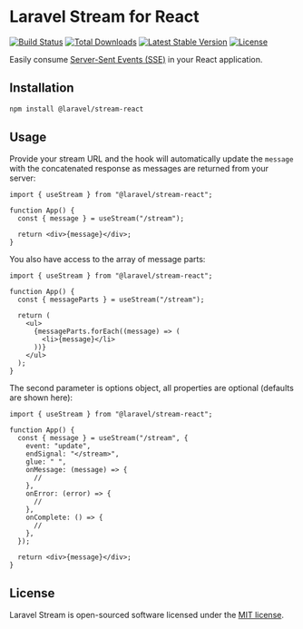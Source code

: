 # Laravel Stream for React

<p align="left">
<a href="https://github.com/laravel/stream/actions/workflows/tests.yml"><img src="https://github.com/laravel/stream/actions/workflows/tests.yml/badge.svg" alt="Build Status"></a>
<a href="https://www.npmjs.com/package/@laravel/stream-react"><img src="https://img.shields.io/npm/dt/@laravel/stream-react" alt="Total Downloads"></a>
<a href="https://www.npmjs.com/package/@laravel/stream-react"><img src="https://img.shields.io/npm/v/@laravel/stream-react" alt="Latest Stable Version"></a>
<a href="https://www.npmjs.com/package/@laravel/stream-react"><img src="https://img.shields.io/npm/l/@laravel/stream-react" alt="License"></a>
</p>

Easily consume [Server-Sent Events (SSE)](https://laravel.com/docs/responses#event-streams) in your React application.

## Installation

```bash
npm install @laravel/stream-react
```

## Usage

Provide your stream URL and the hook will automatically update the `message` with the concatenated response as messages are returned from your server:

```tsx
import { useStream } from "@laravel/stream-react";

function App() {
  const { message } = useStream("/stream");

  return <div>{message}</div>;
}
```

You also have access to the array of message parts:

```tsx
import { useStream } from "@laravel/stream-react";

function App() {
  const { messageParts } = useStream("/stream");

  return (
    <ul>
      {messageParts.forEach((message) => (
        <li>{message}</li>
      ))}
    </ul>
  );
}
```

The second parameter is options object, all properties are optional (defaults are shown here):

```tsx
import { useStream } from "@laravel/stream-react";

function App() {
  const { message } = useStream("/stream", {
    event: "update",
    endSignal: "</stream>",
    glue: " ",
    onMessage: (message) => {
      //
    },
    onError: (error) => {
      //
    },
    onComplete: () => {
      //
    },
  });

  return <div>{message}</div>;
}
```

## License

Laravel Stream is open-sourced software licensed under the [MIT license](LICENSE.md).
